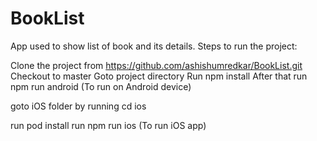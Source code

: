 # BookList
App used to show list of book and its details.
Steps to run the project:

Clone the project from https://github.com/ashishumredkar/BookList.git
Checkout to master
Goto project directory
Run npm install
After that run npm run android (To run on Android device)

goto iOS folder by running cd ios

run pod install
run npm run ios (To run iOS app)

